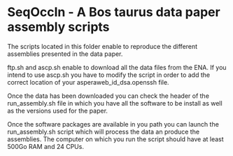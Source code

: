 # SeqOccIn - A Bos taurus data paper assembly scripts

The scripts located in this folder enable to reproduce the different assemblies presented in the data paper. 

ftp.sh and ascp.sh enable to download all the data files from the ENA. If you intend to use ascp.sh you have to modify the script in order to add the correct location of your asperaweb_id_dsa.openssh file.

Once the data has been downloaded you can check the header of the run_assembly.sh file in which you have all the software to be install as well as the versions used for the paper. 

Once the software packages are available in you path you can launch the run_assembly.sh script which will process the data an produce the assemblies. The computer on which you run the script should have at least 500Go RAM and 24 CPUs.
